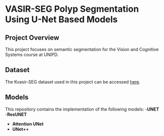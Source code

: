 # VASIR-SEG Polyp Segmentation Using U-Net Based Models

## Project Overview
This project focuses on semantic segmentation for the Vision and Cognitive Systems course at UNIPD.

## Dataset
The Kvasir-SEG dataset used in this project can be accessed [here](https://datasets.simula.no/kvasir/).

## Models
This repository contains the implementation of the following models:
-**UNET**
-**ResUNET**
- **Attention UNet**
- **UNet++**

